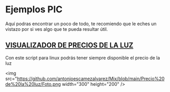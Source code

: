 # Ejemplos PIC
Aquí podras encontrar un poco de todo, te recomiendo que le eches un vistazo por si ves algo que te pueda resultar útil.


## [VISUALIZADOR DE PRECIOS DE LA LUZ](https://github.com/antonioescamezalvarez/PIC/tree/main/Termopar%20tipo%20k)

Con este script para linux podrás tener siempre disponible el precio de la luz

<img src="https://github.com/antonioescamezalvarez/Mix/blob/main/Precio%20de%20la%20luz/Foto.png width="300" height="200" />

